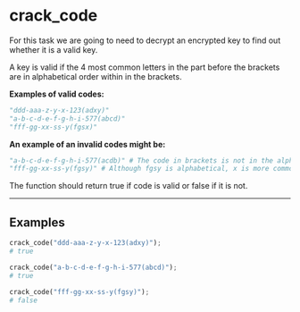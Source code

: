 # crack_code

For this task we are going to need to decrypt an encrypted key to find out whether it is a valid key.

A key is valid if the 4 most common letters in the part before the brackets are in alphabetical order within in the brackets.

**Examples of valid codes:**

```py
"ddd-aaa-z-y-x-123(adxy)"
"a-b-c-d-e-f-g-h-i-577(abcd)"
"fff-gg-xx-ss-y(fgsx)"
```

**An example of an invalid codes might be:**

```py
"a-b-c-d-e-f-g-h-i-577(acdb)" # The code in brackets is not in the alphabetical order
"fff-gg-xx-ss-y(fgsy)" # Although fgsy is alphabetical, x is more common than y
```

The function should return true if code is valid or false if it is not.

---

## Examples

```py
crack_code("ddd-aaa-z-y-x-123(adxy)");
# true
```

```py
crack_code("a-b-c-d-e-f-g-h-i-577(abcd)");
# true
```

```py
crack_code("fff-gg-xx-ss-y(fgsy)");
# false
```
